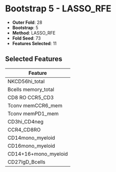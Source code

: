 # Bootstrap 5 - LASSO_RFE

- **Outer Fold**: 28
- **Bootstrap**: 5
- **Method**: LASSO_RFE
- **Fold Seed**: 73
- **Features Selected**: 11

## Selected Features

| Feature |
|---------|
| NKCD56hi_total |
| Bcells memory_total |
| CD8 RO CCR5_CD3 |
| Tconv memCCR6_mem |
| Tconv memPD1_mem |
| CD3hi_CD4neg |
| CCR4_CD8RO |
| CD14mono_myeloid |
| CD16mono_myeloid |
| CD14+16+mono_myeloid |
| CD27IgD_Bcells |
